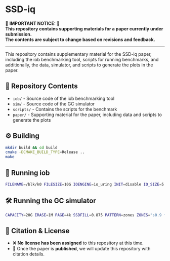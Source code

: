 # SSD-iq

🚨 **IMPORTANT NOTICE:** 🚨  
**This repository contains supporting materials for a paper currently under submission.  
The contents are subject to change based on revisions and feedback.**  

---

This repository contains supplementary material for the SSD-iq paper, including the iob benchmarking tool, scripts for running benchmarks, and additionally, the data, simulator, and scripts to generate the plots in the paper.

## 📁 Repository Contents
- `iob/` - Source code of the iob benchmarking tool  
- `sim/` - Source code of the GC simulator  
- `scripts/` - Contains the scripts for the benchmark  
- `paper/` - Supporting material for the paper, including data and scripts to generate the plots  

## ⚙️ Building

```sh
mkdir build && cd build
cmake -DCMAKE_BUILD_TYPE=Release ..
make
```

## 🚀 Running iob

```sh
FILENAME=/blk/k0 FILESIZE=10G IOENGINE=io_uring INIT=disable IO_SIZE=5 IO_DEPTH=128 BS=4K THREADS=4 PATTERN=uniform RW=0 iob/iob
```

## 🛠️ Running the GC simulator

```sh
CAPACITY=20G ERASE=1M PAGE=4k SSDFILL=0.875 PATTERN=zones ZONES="s0.9 f0.1 s0.1 f0.9" GC=greedy WRITES=10 sim/sim
```

## 📜 Citation & License

- ❌ **No license has been assigned** to this repository at this time.  
- 📄 Once the paper is **published**, we will update this repository with citation details.  
